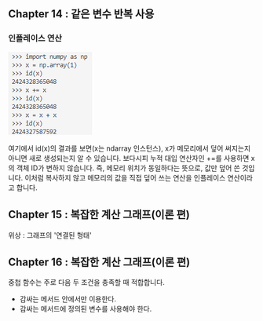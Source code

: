 ## Chapter 14 : 같은 변수 반복 사용

### 인플레이스 연산

![inplace](./src/inplace.png)

여기에서 id(x)의 결과를 보면(x는 ndarray 인스턴스), x가 메모리에서 덮어 써지는지 아니면 새로 생성되는지 알 수 있습니다. 보다시피 누적 대입 연산자인 +=를 사용하면 x의 객체 ID가 변하지 않습니다. 즉, 메모리 위치가 동일하다는 뜻으로, 값만 덮어 쓴 것입니다. 이처럼 복사하지 않고 메모리의 값을 직접 덮어 쓰는 연산을 인플레이스 연산이라고 합니다.

## Chapter 15 : 복잡한 계산 그래프(이론 편)

위상 : 그래프의 '연결된 형태'

## Chapter 16 : 복잡한 계산 그래프(이론 편)

중첩 함수는 주로 다음 두 조건을 충족할 때 적합합니다.
- 감싸는 메서드 안에서만 이용한다.
- 감싸는 메서드에 정의된 변수를 사용해야 한다.